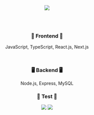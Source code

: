 <div align="center">
  <img src="https://github.com/user-attachments/assets/32e52ea4-e20a-41a9-b485-037444af42ee"/>

  <br><br>

  <h3>🎨 Frontend 🎨</h3>
  <p>JavaScript, TypeScript, React.js, Next.js</p>

  <br>

  <h3>🖥 Backend 🖥</h3>
  <p>Node.js, Express, MySQL</p>

  <h3>🧪 Test 🧪</h3>
  <p>
    <img src="https://img.shields.io/badge/Jest-C21325?style=for-the-badge&logo=jest&logoColor=white" />
    <img src="https://img.shields.io/badge/React_Testing_Library-E33332?style=for-the-badge&logo=testing-library&logoColor=white" />
  </p>
</div>
